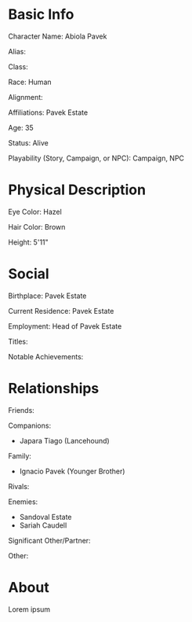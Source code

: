 
# Basic Info
Character Name: Abiola Pavek

Alias: 

Class: 

Race: Human

Alignment: 

Affiliations: Pavek Estate

Age: 35

Status: Alive

Playability (Story, Campaign, or NPC): Campaign, NPC

# Physical Description
Eye Color: Hazel

Hair Color: Brown

Height: 5'11"

# Social
Birthplace: Pavek Estate

Current Residence: Pavek Estate

Employment: Head of Pavek Estate

Titles: 

Notable Achievements:

# Relationships
Friends: 

Companions: 
 - Japara Tiago (Lancehound)

Family: 
 - Ignacio Pavek (Younger Brother)

Rivals: 

Enemies: 
 - Sandoval Estate
 - Sariah Caudell

Significant Other/Partner:

Other: 

# About
  Lorem ipsum
